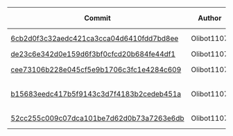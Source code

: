 
| Commit | Author | Message | Files Changed |
|--------|--------|---------|---------------|
| [6cb2d0f3c32aedc421ca3cca04d6410fdd7bd8ee](https://github.com/Olibot1107/games/commit/6cb2d0f3c32aedc421ca3cca04d6410fdd7bd8ee) | Olibot1107 | Update README.md |  |
| [de23c6e342d0e159d6f3bf0cfcd20b684fe44df1](https://github.com/Olibot1107/games/commit/de23c6e342d0e159d6f3bf0cfcd20b684fe44df1) | Olibot1107 | updayeee |  |
| [cee73106b228e045cf5e9b1706c3fc1e4284c609](https://github.com/Olibot1107/games/commit/cee73106b228e045cf5e9b1706c3fc1e4284c609) | Olibot1107 | Create tmp.txt |  |
| [b15683eedc417b5f9143c3d7f4183b2cedeb451a](https://github.com/Olibot1107/games/commit/b15683eedc417b5f9143c3d7f4183b2cedeb451a) | Olibot1107 | Rename tmp.txt to Pages/tmp.txt |  |
| [52cc255c009c07dca101be7d62d0b73a7263e6db](https://github.com/Olibot1107/games/commit/52cc255c009c07dca101be7d62d0b73a7263e6db) | Olibot1107 | Added stuff yn |  |
